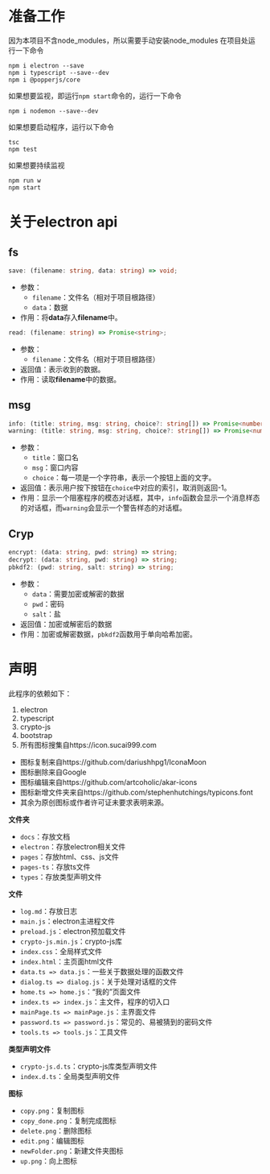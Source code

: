 # 准备工作
因为本项目不含node_modules，所以需要手动安装node_modules
在项目处运行一下命令
```shell
npm i electron --save
npm i typescript --save--dev
npm i @popperjs/core
```
如果想要监视，即运行`npm start`命令的，运行一下命令
```shell
npm i nodemon --save--dev
```
如果想要启动程序，运行以下命令
```shell
tsc
npm test
```
如果想要持续监视
```shell
npm run w
npm start
```

# 关于electron api
## fs
```ts
save: (filename: string, data: string) => void;
```
- 参数：
    - `filename`：文件名（相对于项目根路径）
    - `data`：数据
- 作用：将**data**存入**filename**中。
```ts
read: (filename: string) => Promise<string>;
```
- 参数：
    - `filename`：文件名（相对于项目根路径）
- 返回值：表示收到的数据。
- 作用：读取**filename**中的数据。
## msg
```ts
info: (title: string, msg: string, choice?: string[]) => Promise<number>;
warning: (title: string, msg: string, choice?: string[]) => Promise<number>;
```
- 参数：
    - `title`：窗口名
    - `msg`：窗口内容
    - `choice`：每一项是一个字符串，表示一个按钮上面的文字。
- 返回值：表示用户按下按钮在`choice`中对应的索引，取消则返回-1。
- 作用：显示一个阻塞程序的模态对话框，其中，`info`函数会显示一个消息样态的对话框，而`warning`会显示一个警告样态的对话框。
## Cryp
```ts
encrypt: (data: string, pwd: string) => string;
decrypt: (data: string, pwd: string) => string;
pbkdf2: (pwd: string, salt: string) => string;
```
- 参数：
    - `data`：需要加密或解密的数据
    - `pwd`：密码
    - `salt`：盐
- 返回值：加密或解密后的数据
- 作用：加密或解密数据，`pbkdf2`函数用于单向哈希加密。

# 声明
此程序的依赖如下：
1. electron
2. typescript
3. crypto-js
4. bootstrap
5. 所有图标搜集自https://icon.sucai999.com
- 图标复制来自https://github.com/dariushhpg1/IconaMoon
- 图标删除来自Google
- 图标编辑来自https://github.com/artcoholic/akar-icons
- 图标新增文件夹来自https://github.com/stephenhutchings/typicons.font
- 其余为原创图标或作者许可证未要求表明来源。

**文件夹**
- `docs`：存放文档
- `electron`：存放electron相关文件
- `pages`：存放html、css、js文件
- `pages-ts`：存放ts文件
- `types`：存放类型声明文件

**文件**
- `log.md`：存放日志
- `main.js`：electron主进程文件
- `preload.js`：electron预加载文件
- `crypto-js.min.js`：crypto-js库
- `index.css`：全局样式文件
- `index.html`：主页面html文件
- `data.ts => data.js`：一些关于数据处理的函数文件
- `dialog.ts => dialog.js`：关于处理对话框的文件
- `home.ts => home.js`：“我的”页面文件
- `index.ts => index.js`：主文件，程序的切入口
- `mainPage.ts => mainPage.js`：主界面文件
- `password.ts => password.js`：常见的、易被猜到的密码文件
- `tools.ts => tools.js`：工具文件

**类型声明文件**
- `crypto-js.d.ts`：crypto-js库类型声明文件
- `index.d.ts`：全局类型声明文件

**图标**
- `copy.png`：复制图标
- `copy_done.png`：复制完成图标
- `delete.png`：删除图标
- `edit.png`：编辑图标
- `newFolder.png`：新建文件夹图标
- `up.png`：向上图标

